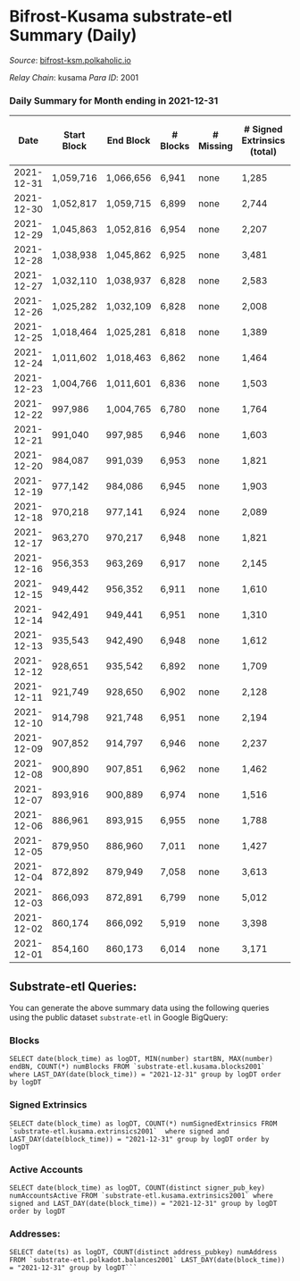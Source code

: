 # Bifrost-Kusama substrate-etl Summary (Daily)

_Source_: [bifrost-ksm.polkaholic.io](https://bifrost-ksm.polkaholic.io)

*Relay Chain*: kusama
*Para ID*: 2001



### Daily Summary for Month ending in 2021-12-31


| Date | Start Block | End Block | # Blocks | # Missing | # Signed Extrinsics (total) | # Active Accounts | # Addresses with Balances | # Events | # Transfers | # XCM Transfers In | # XCM Transfers Out |
| ---- | ----------- | --------- | -------- | --------- | --------------------------- | ----------------- | ------------------------- | -------- | ----------- | ------------------ | ------------------- |
| 2021-12-31 | 1,059,716 | 1,066,656 | 6,941 | none  | 1,285 | 295 | 94,834 | 25,256 | 2,143 ($776,220) | 80 ($117,625) | 53 ($216,446) |
| 2021-12-30 | 1,052,817 | 1,059,715 | 6,899 | none  | 2,744 | 314 | 94,795 | 34,350 | 4,949 ($5,359,784) | 75 ($76,832.49) | 74 ($132,929) |
| 2021-12-29 | 1,045,863 | 1,052,816 | 6,954 | none  | 2,207 | 280 | 94,772 | 31,162 | 4,018 ($1,261,385) | 76 ($187,691) | 70 ($126,269) |
| 2021-12-28 | 1,038,938 | 1,045,862 | 6,925 | none  | 3,481 | 341 | 94,742 | 41,180 | 6,147 ($6,645,597) | 202 ($564,531) | 178 ($677,885) |
| 2021-12-27 | 1,032,110 | 1,038,937 | 6,828 | none  | 2,583 | 276 |  | 33,552 | 4,453 ($2,036,112) | 118 ($183,276) | 98 ($214,776) |
| 2021-12-26 | 1,025,282 | 1,032,109 | 6,828 | none  | 2,008 | 264 | 94,698 | 28,594 | 3,149 ($836,591) | 49 ($254,606) | 70 ($132,445) |
| 2021-12-25 | 1,018,464 | 1,025,281 | 6,818 | none  | 1,389 | 168 | 94,674 | 23,946 | 2,249 ($360,462) | 45 ($59,674.08) | 18 ($21,492.11) |
| 2021-12-24 | 1,011,602 | 1,018,463 | 6,862 | none  | 1,464 | 204 | 94,662 | 24,774 | 2,022 ($1,077,739) | 71 ($116,519) | 86 ($91,190.65) |
| 2021-12-23 | 1,004,766 | 1,011,601 | 6,836 | none  | 1,503 | 211 | 94,645 | 25,366 | 2,394 ($787,138) | 83 ($89,055.51) | 106 ($159,286) |
| 2021-12-22 | 997,986 | 1,004,765 | 6,780 | none  | 1,764 | 250 | 94,628 | 27,265 | 2,814 ($541,568) | 77 ($108,146) | 88 ($122,721) |
| 2021-12-21 | 991,040 | 997,985 | 6,946 | none  | 1,603 | 243 | 94,609 | 26,255 | 2,469 ($732,710) | 52 ($61,285.39) | 50 ($83,153.92) |
| 2021-12-20 | 984,087 | 991,039 | 6,953 | none  | 1,821 | 295 | 94,589 | 30,516 | 3,445 ($580,100) | 43 ($51,432.01) | 54 ($57,673.08) |
| 2021-12-19 | 977,142 | 984,086 | 6,945 | none  | 1,903 | 303 | 94,569 | 28,617 | 2,980 ($535,592) | 60 ($64,254.21) | 50 ($63,046.43) |
| 2021-12-18 | 970,218 | 977,141 | 6,924 | none  | 2,089 | 333 | 94,552 | 30,930 | 3,142 ($1,272,575) | 101 ($273,222) | 84 ($268,635) |
| 2021-12-17 | 963,270 | 970,217 | 6,948 | none  | 1,821 | 339 | 94,528 | 30,560 | 3,007 ($790,725) | 112 ($227,047) | 57 ($117,856) |
| 2021-12-16 | 956,353 | 963,269 | 6,917 | none  | 2,145 | 361 | 93,862 | 29,847 | 3,186 ($1,210,225) | 164 ($366,961) | 140 ($318,030) |
| 2021-12-15 | 949,442 | 956,352 | 6,911 | none  | 1,610 | 233 | 93,838 | 26,221 | 2,582 ($935,485) | 60 ($141,106) | 73 ($223,942) |
| 2021-12-14 | 942,491 | 949,441 | 6,951 | none  | 1,310 | 237 | 93,821 | 23,684 | 2,120 ($591,684) | 38 ($78,909.55) | 67 ($128,665) |
| 2021-12-13 | 935,543 | 942,490 | 6,948 | none  | 1,612 | 334 | 93,809 | 25,417 | 2,433 ($511,056) | 30 ($77,886.87) | 44 ($84,496.91) |
| 2021-12-12 | 928,651 | 935,542 | 6,892 | none  | 1,709 | 295 | 93,792 | 26,717 | 2,598 ($1,656,637) | 38 ($745,417) | 59 ($507,367) |
| 2021-12-11 | 921,749 | 928,650 | 6,902 | none  | 2,128 | 421 | 93,777 | 29,973 | 2,749 ($1,317,995) | 125 ($531,439) | 128 ($380,140) |
| 2021-12-10 | 914,798 | 921,748 | 6,951 | none  | 2,194 | 365 | 93,743 | 30,350 | 2,925 ($2,308,280) | 80 ($2,238,866) | 91 ($967,809) |
| 2021-12-09 | 907,852 | 914,797 | 6,946 | none  | 2,237 | 448 | 93,726 | 31,446 | 3,390 ($1,090,274) | 77 ($172,582) | 90 ($158,921) |
| 2021-12-08 | 900,890 | 907,851 | 6,962 | none  | 1,462 | 242 | 93,747 | 25,876 | 2,504 ($775,602) | 70 ($201,243) | 79 ($230,460) |
| 2021-12-07 | 893,916 | 900,889 | 6,974 | none  | 1,516 | 328 | 93,733 | 25,948 | 2,545 ($4,151,208) | 78 ($2,679,288) | 71 ($317,258) |
| 2021-12-06 | 886,961 | 893,915 | 6,955 | none  | 1,788 | 453 | 93,723 | 27,710 | 2,673 ($1,634,684) | 109 ($405,778) | 122 ($299,614) |
| 2021-12-05 | 879,950 | 886,960 | 7,011 | none  | 1,427 | 313 | 93,708 | 25,009 | 2,221 ($843,212) | 41 ($90,146.89) | 85 ($323,549) |
| 2021-12-04 | 872,892 | 879,949 | 7,058 | none  | 3,613 | 1,176 | 93,692 | 37,560 | 4,843 ($2,337,769) | 114 ($508,881) | 147 ($623,608) |
| 2021-12-03 | 866,093 | 872,891 | 6,799 | none  | 5,012 | 2,008 | 93,674 | 46,061 | 6,766 ($821,169) | 45 ($110,307) | 82 ($130,923) |
| 2021-12-02 | 860,174 | 866,092 | 5,919 | none  | 3,398 | 1,399 | 93,518 | 32,165 | 4,094 ($2,499,298) | 41 ($713,305) | 118 ($117,788) |
| 2021-12-01 | 854,160 | 860,173 | 6,014 | none  | 3,171 | 1,069 | 93,501 | 35,184 | 4,999 ($3,557,529) | 62 ($1,742,702) | 106 ($1,438,062) |

## Substrate-etl Queries:
You can generate the above summary data using the following queries using the public dataset `substrate-etl` in Google BigQuery:


### Blocks
```
SELECT date(block_time) as logDT, MIN(number) startBN, MAX(number) endBN, COUNT(*) numBlocks FROM `substrate-etl.kusama.blocks2001`  where LAST_DAY(date(block_time)) = "2021-12-31" group by logDT order by logDT
```


### Signed Extrinsics
```
SELECT date(block_time) as logDT, COUNT(*) numSignedExtrinsics FROM `substrate-etl.kusama.extrinsics2001`  where signed and LAST_DAY(date(block_time)) = "2021-12-31" group by logDT order by logDT
```


### Active Accounts
```
SELECT date(block_time) as logDT, COUNT(distinct signer_pub_key) numAccountsActive FROM `substrate-etl.kusama.extrinsics2001` where signed and LAST_DAY(date(block_time)) = "2021-12-31" group by logDT order by logDT
```


### Addresses:
```
SELECT date(ts) as logDT, COUNT(distinct address_pubkey) numAddress FROM `substrate-etl.polkadot.balances2001` LAST_DAY(date(block_time)) = "2021-12-31" group by logDT```

